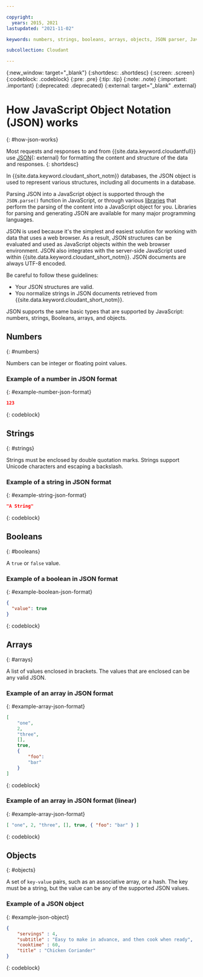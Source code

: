 ```yaml
---

copyright:
  years: 2015, 2021
lastupdated: "2021-11-02"

keywords: numbers, strings, booleans, arrays, objects, JSON parser, JavaScript

subcollection: Cloudant

---
```


{:new_window: target="_blank"}
{:shortdesc: .shortdesc}
{:screen: .screen}
{:codeblock: .codeblock}
{:pre: .pre}
{:tip: .tip}
{:note: .note}
{:important: .important}
{:deprecated: .deprecated}
{:external: target="_blank" .external}

# How JavaScript Object Notation (JSON) works
{: #how-json-works}

Most requests and responses to and from {{site.data.keyword.cloudantfull}}
use [JSON](https://en.wikipedia.org/wiki/JSON){: external} for formatting the content and structure of the data and responses.
{: shortdesc}

In {{site.data.keyword.cloudant_short_notm}} databases,
the JSON object is used to represent various structures,
including all documents in a database.

Parsing JSON into a JavaScript object is supported through the `JSON.parse()` function in JavaScript, or through various [libraries](/docs/Cloudant?topic=Cloudant-client-libraries#client-libraries) that perform the parsing of the content into a JavaScript object for you. Libraries for parsing and generating JSON are available for many major programming languages.

JSON is used because it's the simplest and easiest solution for working with data that uses a web browser. As a result, JSON structures can be evaluated and used as JavaScript objects within the web browser environment. JSON also integrates with the server-side JavaScript used within {{site.data.keyword.cloudant_short_notm}}. JSON documents are always UTF-8 encoded.

Be careful to follow these guidelines:

-   Your JSON structures are valid.
-   You normalize strings in JSON documents retrieved from {{site.data.keyword.cloudant_short_notm}}.

JSON supports the same basic types that are supported by JavaScript: numbers, strings, Booleans, arrays, and objects. 

## Numbers
{: #numbers}

Numbers can be integer or floating point values.

### Example of a number in JSON format
{: #example-number-json-format}

```json
123
```
{: codeblock}

## Strings
{: #strings}

Strings must be enclosed by double quotation marks. Strings support Unicode characters and escaping a backslash.

### Example of a string in JSON format
{: #example-string-json-format}

```json
"A String"
```
{: codeblock}

## Booleans
{: #booleans}

A `true` or `false` value.

### Example of a boolean in JSON format
{: #example-boolean-json-format}

```json
{
  "value": true
}
```
{: codeblock}

## Arrays
{: #arrays}

A list of values enclosed in brackets. The values that are enclosed can be any valid JSON.

### Example of an array in JSON format
{: #example-array-json-format}

```json
[
    "one",
    2,
    "three",
    [],
    true,
    {
        "foo":
        "bar"
    }
]
```
{: codeblock}

### Example of an array in JSON format (linear)
{: #example-array-json-format}

```json
[ "one", 2, "three", [], true, { "foo": "bar" } ]
```
{: codeblock}

## Objects
{: #objects}

A set of `key-value` pairs,
such as an associative array,
or a hash.
The key must be a string,
but the value can be any of the supported JSON values.

### Example of a JSON object
{: #example-json-object}

```json
{
    "servings" : 4,
    "subtitle" : "Easy to make in advance, and then cook when ready",
    "cooktime" : 60,
    "title" : "Chicken Coriander"
}
```
{: codeblock}
